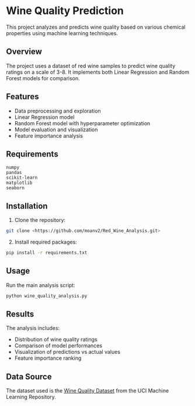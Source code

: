# Wine Quality Prediction

This project analyzes and predicts wine quality based on various chemical properties using machine learning techniques.

## Overview

The project uses a dataset of red wine samples to predict wine quality ratings on a scale of 3-8. It implements both Linear Regression and Random Forest models for comparison.

## Features

- Data preprocessing and exploration
- Linear Regression model
- Random Forest model with hyperparameter optimization
- Model evaluation and visualization
- Feature importance analysis

## Requirements

```
numpy
pandas
scikit-learn
matplotlib
seaborn
```

## Installation

1. Clone the repository:
```bash
git clone <https://github.com/moanv2/Red_Wine_Analysis.git>
```

2. Install required packages:
```bash
pip install -r requirements.txt
```

## Usage

Run the main analysis script:
```bash
python wine_quality_analysis.py
```

## Results

The analysis includes:
- Distribution of wine quality ratings
- Comparison of model performances
- Visualization of predictions vs actual values
- Feature importance ranking

## Data Source

The dataset used is the [Wine Quality Dataset](https://archive.ics.uci.edu/ml/datasets/wine+quality) from the UCI Machine Learning Repository.


